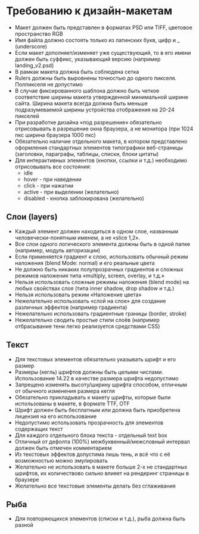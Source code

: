 Требованию к дизайн-макетам
===========================

* Макет должен быть представлен в форматах PSD или TIFF, цветовое пространство RGB
* Имя файла должно состоять только из латинских букв, цифр и _ (underscore)
* Если макет дополняет/изменяет уже существующий, то в его имени должен быть суффикс, указывающий версию (например landing_v2.psd)
* В рамкак макета должна быть соблюдена сетка
* Rulers должны быть выровнены точностью до одного пикселя. Полпикселя не допустимо
* В случае фиксированного шаблона должно быть четкое соответствие ширины макета утвержденной минимальной ширине сайта. Ширина макета всегда должна быть меньше подразумеваемой ширины устройства отображения на 20-24 пикселей
* При разработке дизайна «под разрешение» обязательно отрисовывать в разрешение окна браузера, а не монитора (при 1024 пкс ширина браузера 1000 пкс)
* Обязательно наличие отдельного макета, в котором представлено оформления стандартных элементов типографики веб-страницы (заголовки, параграфы, таблицы, списки, блоки цитаты)
* Для интерактивных элементов (кнопки, ссылки и т.д.) необходимо отрисовывать все состояния:
  * idle
  * hover - при наведении
  * click - при нажатии
  * active - при выделении (желательно)
  * disabled - кнопка заблокирована (желательно)

Слои (layers)
-------------
* Каждый элемент должен находиться в одном слое, названным человечески-понятным именем, а не «slice 1,2».
* Все слои одного логического элемента должны быть в одной папке (например, модуль авторизации)
* Если применяется градиент к слою, использовать обычный режим наложения (blend Mode: normal) и его реальные цвета
* Не должно быть никаких полупрозрачных градиентов и сложных режимов наложения типа «multiply, screen, overlay, и т.д.»
* Нельзя использовать сложные режимы наложения (blend mode) на любых свойствах слоя (типа inner shadow, drop shadow и т.д.)
* Нельзя использовать режим «Наложение цвета»
* Нежелательно использовать «слой на слое» для создание различных эффектов (например градиента)
* Нежелательно использовать градиентные границы (border, stroke)
* Нежелательно сводить простые стили слоёв (например отбрасывание тени легко реализуется средствами CSS)

Текст
-----
* Для текстовых элементов обязательно указывать шрифт и его размер
* Размеры (кегль) шрифтов должны быть целыми числами. Использование 14.22 в качестве размера шрифта недопустимо
* Запрещено изменять высоту/ширину шрифта способом, отличным от обычного изменения размера кегля
* Обязательно прикладывать к макету шрифты, которые были использованы в макете, в формате TTF, OTF
* Шрифт должен быть бесплатным или должна быть приобретена лицензия на его использование 
* Недопустимо использовать прозрачность для элементов содержащих текст
* Для каждого отдельного блока текста - отдельный text box
* Отличный от дефолта (100%) межбуквенный/межсловный интервал должен быть отмечен комментарием
* Из текстовых эффектов допустима лишь тень, и всё что с её возможностью можно эмулировать
* Желательно не использовать в макете больше 2-х не стандартных шрифтов, их количествово сильно влияет на рендеринг страницы в браузере
* Желательно все текстовые элементы делать без сглаживания


Рыба
----
* Для повторяющихся элементов (списки и т.д.), рыба должна быть разной
